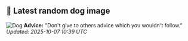 ## 🐶 Latest random dog image
![Dog](https://images.dog.ceo/breeds/husky/n02110185_12120.jpg)
**Advice:** "Don't give to others advice which you wouldn't follow."
*Updated: 2025-10-07 10:39 UTC*

